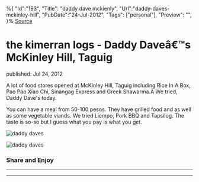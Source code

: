 ﻿%{
    "Id":"193",
    "Title": "daddy dave mckienly",
    "Url":"daddy-daves-mckinley-hill",
    "PubDate":"24-Jul-2012",
    "Tags": ["personal"],
    "Preview": "",
}%
[Source](http://markhughneri.com/blog/337/daddy-daves-mckinley-hill/ "Permalink to the kimerran logs - Daddy Daveâ€™s McKinley Hill, Taguig")

# the kimerran logs - Daddy Daveâ€™s McKinley Hill, Taguig

published: Jul 24, 2012

A lot of food stores opened at McKinley Hill, Taguig including Rice In A Box, Pao Pao Xiao Chi, Sinangag Express and Greek Shawarma.Â We tried, Daddy Dave's today.

You can have a meal from 50-100 pesos. They have grilled food and as well as some vegetable viands. We tried Liempo, Pork BBQ and Tapsilog. The taste is so-so but I guess what you pay is what you get.

![daddy daves][1]

![daddy daves][2]

### Share and Enjoy

* * *

* * *

[1]: http://markhughneri.com/blog/assets/loading.gif "daddy daves"
[2]: http://www.sisigbytes.com/food/wp-content/uploads/sites/2/2012/07/07252012547.jpg "daddy daves"
